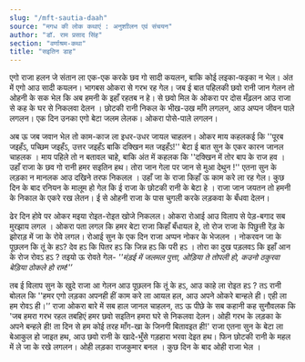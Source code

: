 ```yaml
---
slug: "/mft-sautia-daah"
source: "मगध की लोक कथाएं : अनुशाीलन एवं संचयन"
author: "डॉ. राम प्रसाद सिंह"
section: "वर्णाश्रम-कथा"
title: "सइतिन डाह"
---
```

एगो राजा हलन जे संतान ला एक-एक करके छव गो सादी कयलन, बाकि कोई लइका-फइका न भेल। अंत में एगो आउ सादी कयलन। भागबस ओकरा से गरभ रह गेल। जब ई बात पहिलकी छवो रानी जान गेलन तो ओहनी के सक भेल कि अब हमनी के इहाँ रहतब न हे। से छवो मिल के ओकरा पर दोस मँढ़लन आउ राजा से कह के घर से निकलवा देलन । छोटकी रानी निकल के भीख-उख माँगे लगलन, आउ अप्पन जीवन पाले लगलन। एक दिन उनका एगो बेटा जलम लेलक। ओकरा पोसे-पाले लगलन। 

अब ऊ जब जवान भेल तो काम-काज ला इधर-उधर जायल चाहलन। ओकर माय कहलकई कि ''पूरब जइहँऽ, पच्छिम जइहँऽ, उत्तर जइहँऽ बाकि दक्खिन मत जइहँऽ!'' बेटा ई बात सुन के एकर कारन जानल चाहलक । माय पहिले तो न बतावल चाहे, बाकि अंत में कहलक कि ''दक्खिन में तोर बाप के राज हव । उहाँ राजा के छव गो रानी हमर सइतिन हथ। तोरा जान गेला पर जान से मुआ देथुन !'' एतना सुन के लड़का न मानलक आउ दखिने तरफ निकलल । उहाँ जा के राजा किहाँ ऊ काम करे ला रह गेल। कुछ दिन के बाद रनियन के मालूम हो गेल कि ई राजा के छोटकी रानी के बेटा हे । राजा जान जयतन तो हमनी के निकाल के एकरे रख लेतन। ई से ओहनी राजा के पास चुगली करके लड़कवा के बँधवा देलन। 

ढेर दिन होवे पर ओकर मइया रोइत-रोइत खोजे निकलल। ओकरा रोआई आउ विलाप से पेड़-बगाद सब मुरझाय लगल । ओकरा पता लगल कि हमर बेटा राजा किहाँ बँधायल हे, तो रोज राजा के पिछुत्ती रेंड़ के झोराड़ में जा के रोवे लगल। रोआई सुन के एक दिन राजा अप्पन नोकर के भेजलन । नोकरवन जा के पूछलन कि तूं के हऽ? देव हऽ कि पितर हऽ कि जिन्न हऽ कि परी हऽ । तोरा का दुख पड़लवऽ कि इहाँ आन के रोज रोवऽ हऽ ?  तइयो ऊ रोवते गेल-
*''मंड़ई में जलमल पुत्ता, ओड़िया ते तोपली हो, कउनो ठकुरवा बेड़िया ठोकले हो राम!'’* 

तब ई विलाप सुन के खुदे राजा आ गेलन आउ पूछलन कि तूं के हऽ, आउ काहे ला रोइत हऽ ? तऽ रानी बोलल कि ''हमर एगो लड़का अपनही हीं काम करे ला आयल हल, आउ अपने ओकरे बान्हले ही। एही ला हम रोवऽ ही।'’ राजा ओकरा बारे में सब हाल जानल चाहलन, तऽ ऊ पीछे के सब कहानी कह सुनौवलक कि 'जब हमरा गरभ रहल तबहिएं हमर छवो सइतिन हमरा घरे से निकलवा देलन। ओही गरभ के लड़का के अपने बन्हले ही! ता दिन से हम कोई तरह माँग-खा के जिनगी बितावइत ही!' राजा एतना सुन के बेटा ला बेआकुल हो जाइत हथ, आउ छवो रानी के खादे-भुँसे गड़हारा भरवा देइत हथ। फिन छोटकी रानी के महल में ले जा के रखे लगलन। ओही लड़का राजकुमार बनल । कुछ दिन के बाद ओही राजा भेल ।